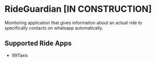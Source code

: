 # RideGuardian [IN CONSTRUCTION]
Monitoring application that gives information about an actual ride to specifically contacts on whatsapp automatically.

## Supported Ride Apps
  - 99Taxis
